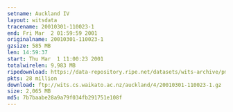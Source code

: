 ```yaml
---
setname: Auckland IV
layout: witsdata
tracename: 20010301-110023-1
end: Fri Mar  2 01:59:59 2001
originalname: 20010301-110023-1
gzsize: 585 MB
len: 14:59:37
start: Thu Mar  1 11:00:23 2001
totalwirelen: 9,983 MB
ripedownload: https://data-repository.ripe.net/datasets/wits-archive/pma/long/auck/4//20010301-110023-1.gz
pkts: 28 million
download: ftp://wits.cs.waikato.ac.nz/auckland/4/20010301-110023-1.gz
size: 2,065 MB
md5: 7b7baabe28a9a79f034fb291751e108f
---
```

